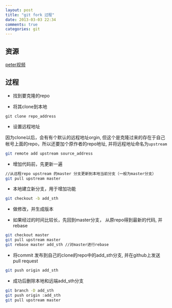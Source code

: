 ```yaml
---
layout: post
title: "git fork 过程"
date: 2013-03-03 22:34
comments: true
categories: git 
---
```


资源
--

[peter视频](http://happycasts.net)

过程
--

* 找到要克隆的repo

* 将其clone到本地

```
git clone repo_address

```
* 设置远程地址

因为clone以后，会有有个默认的远程地址orgin, 但这个是克隆过来的存在于自己帐号上面的repo，所以还要加个原作者的repo地址, 并将远程地址命名为`upstream`
``` sh
git remote add upstream source_address 
```

* 增加代码前，先更新一遍

``` sh
//从远程repo upstream 的master 分支更新到本地当前分支（一般为master分支）
git pull upstream master

```

* 本地建立新分支，用于增加功能

``` sh
git checkout -b add_sth
```

* 做修改，并生成版本 

* 如果经过的时间比较长，先回到master分支， 从原repo得到最新的代码, 并rebase

``` sh
git checkout master
git pull upstream master
git rebase master add_sth //对master进行rebase
```

* 将commit 发布到自己的clone的repo中的add_sth分支, 并在github上发送pull request

``` sh
git push origin add_sth
```

* 成功后删除本地和远端add_sth分支
 
``` sh
git branch -D add_sth
git push origin :add_sth
git pull upstream master
```


